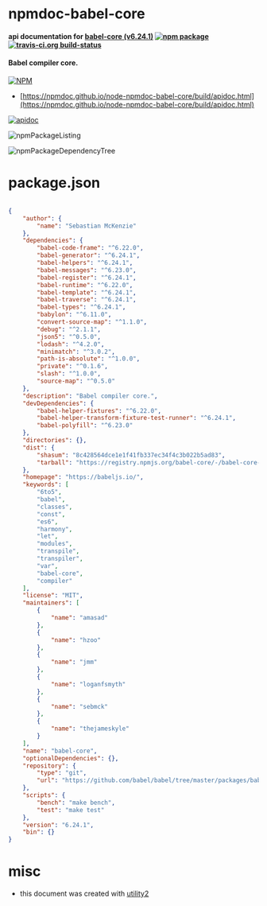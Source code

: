 # npmdoc-babel-core

#### api documentation for  [babel-core (v6.24.1)](https://babeljs.io/)  [![npm package](https://img.shields.io/npm/v/npmdoc-babel-core.svg?style=flat-square)](https://www.npmjs.org/package/npmdoc-babel-core) [![travis-ci.org build-status](https://api.travis-ci.org/npmdoc/node-npmdoc-babel-core.svg)](https://travis-ci.org/npmdoc/node-npmdoc-babel-core)

#### Babel compiler core.

[![NPM](https://nodei.co/npm/babel-core.png?downloads=true&downloadRank=true&stars=true)](https://www.npmjs.com/package/babel-core)

- [https://npmdoc.github.io/node-npmdoc-babel-core/build/apidoc.html](https://npmdoc.github.io/node-npmdoc-babel-core/build/apidoc.html)

[![apidoc](https://npmdoc.github.io/node-npmdoc-babel-core/build/screenCapture.buildCi.browser.%252Ftmp%252Fbuild%252Fapidoc.html.png)](https://npmdoc.github.io/node-npmdoc-babel-core/build/apidoc.html)

![npmPackageListing](https://npmdoc.github.io/node-npmdoc-babel-core/build/screenCapture.npmPackageListing.svg)

![npmPackageDependencyTree](https://npmdoc.github.io/node-npmdoc-babel-core/build/screenCapture.npmPackageDependencyTree.svg)



# package.json

```json

{
    "author": {
        "name": "Sebastian McKenzie"
    },
    "dependencies": {
        "babel-code-frame": "^6.22.0",
        "babel-generator": "^6.24.1",
        "babel-helpers": "^6.24.1",
        "babel-messages": "^6.23.0",
        "babel-register": "^6.24.1",
        "babel-runtime": "^6.22.0",
        "babel-template": "^6.24.1",
        "babel-traverse": "^6.24.1",
        "babel-types": "^6.24.1",
        "babylon": "^6.11.0",
        "convert-source-map": "^1.1.0",
        "debug": "^2.1.1",
        "json5": "^0.5.0",
        "lodash": "^4.2.0",
        "minimatch": "^3.0.2",
        "path-is-absolute": "^1.0.0",
        "private": "^0.1.6",
        "slash": "^1.0.0",
        "source-map": "^0.5.0"
    },
    "description": "Babel compiler core.",
    "devDependencies": {
        "babel-helper-fixtures": "^6.22.0",
        "babel-helper-transform-fixture-test-runner": "^6.24.1",
        "babel-polyfill": "^6.23.0"
    },
    "directories": {},
    "dist": {
        "shasum": "8c428564dce1e1f41fb337ec34f4c3b022b5ad83",
        "tarball": "https://registry.npmjs.org/babel-core/-/babel-core-6.24.1.tgz"
    },
    "homepage": "https://babeljs.io/",
    "keywords": [
        "6to5",
        "babel",
        "classes",
        "const",
        "es6",
        "harmony",
        "let",
        "modules",
        "transpile",
        "transpiler",
        "var",
        "babel-core",
        "compiler"
    ],
    "license": "MIT",
    "maintainers": [
        {
            "name": "amasad"
        },
        {
            "name": "hzoo"
        },
        {
            "name": "jmm"
        },
        {
            "name": "loganfsmyth"
        },
        {
            "name": "sebmck"
        },
        {
            "name": "thejameskyle"
        }
    ],
    "name": "babel-core",
    "optionalDependencies": {},
    "repository": {
        "type": "git",
        "url": "https://github.com/babel/babel/tree/master/packages/babel-core"
    },
    "scripts": {
        "bench": "make bench",
        "test": "make test"
    },
    "version": "6.24.1",
    "bin": {}
}
```



# misc
- this document was created with [utility2](https://github.com/kaizhu256/node-utility2)
